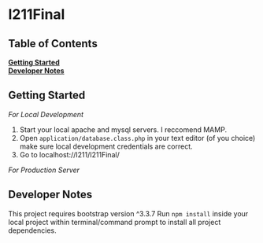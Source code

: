 # I211Final
## Table of Contents
**[Getting Started](#getting-started)**  
**[Developer Notes](#developer-notes)**  

## Getting Started

_For Local Development_  
1) Start your local apache and mysql servers. I reccomend MAMP.
2) Open ```application/database.class.php``` in your text editor (of you choice) make sure local development credentials are correct.
3) Go to localhost://I211/I211Final/

_For Production Server_

## Developer Notes
This project requires bootstrap version ^3.3.7 
Run ```npm install``` inside your local project within terminal/command prompt to install all project dependencies.
